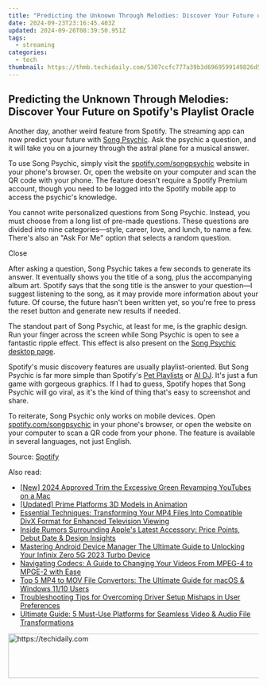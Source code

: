 ```yaml
---
title: "Predicting the Unknown Through Melodies: Discover Your Future on Spotify's Playlist Oracle"
date: 2024-09-23T23:16:45.403Z
updated: 2024-09-26T08:39:50.951Z
tags:
  - streaming
categories:
  - tech
thumbnail: https://thmb.techidaily.com/5307ccfc777a39b3d6969599149826d5178dfcbddb72a6dfb46b368d884a1028.jpg
---
```


## Predicting the Unknown Through Melodies: Discover Your Future on Spotify's Playlist Oracle

Another day, another weird feature from Spotify. The streaming app can now predict your future with [Song Psychic](https://songpsychic.byspotify.com/en/). Ask the psychic a question, and it will take you on a journey through the astral plane for a musical answer.

 To use Song Psychic, simply visit the [spotify.com/songpsychic](https://spotify.com/songpsychic) website in your phone's browser. Or, open the website on your computer and scan the QR code with your phone. The feature doesn't require a Spotify Premium account, though you need to be logged into the Spotify mobile app to access the psychic's knowledge.

 You cannot write personalized questions from Song Psychic. Instead, you must choose from a long list of pre-made questions. These questions are divided into nine categories—style, career, love, and lunch, to name a few. There's also an "Ask For Me" option that selects a random question.

Close 

 After asking a question, Song Psychic takes a few seconds to generate its answer. It eventually shows you the title of a song, plus the accompanying album art. Spotify says that the song title is the answer to your question—I suggest listening to the song, as it may provide more information about your future. Of course, the future hasn't been written yet, so you're free to press the reset button and generate new results if needed.

 The standout part of Song Psychic, at least for me, is the graphic design. Run your finger across the screen while Song Psychic is open to see a fantastic ripple effect. This effect is also present on the [Song Psychic desktop page](http://spotify.com/songpsychic).

 Spotify's music discovery features are usually playlist-oriented. But Song Psychic is far more simple than Spotify's [Pet Playlists](https://some-approaches.techidaily.com/in-2024-streaming-made-easier-learning-to-use-netflixs-dual-screen-feature/) or [AI DJ](https://facebook-video-share.techidaily.com/updated-amplify-your-videos-reach-perfect-title-description-and-tags-for-2024/). It's just a fun game with gorgeous graphics. If I had to guess, Spotify hopes that Song Psychic will go viral, as it's the kind of thing that's easy to screenshot and share.

 To reiterate, Song Psychic only works on mobile devices. Open [spotify.com/songpsychic](https://spotify.com/songpsychic) in your phone's browser, or open the website on your computer to scan a QR code from your phone. The feature is available in several languages, not just English.

 Source: [Spotify](https://newsroom.spotify.com/2024-02-29/spotifys-song-psychic-is-ready-to-answer-your-burning-questions/)

<ins class="adsbygoogle"
     style="display:block"
     data-ad-format="autorelaxed"
     data-ad-client="ca-pub-7571918770474297"
     data-ad-slot="1223367746"></ins>

<ins class="adsbygoogle"
     style="display:block"
     data-ad-client="ca-pub-7571918770474297"
     data-ad-slot="8358498916"
     data-ad-format="auto"
     data-full-width-responsive="true"></ins>

<span class="atpl-alsoreadstyle">Also read:</span>
<div><ul>
<li><a href="https://youtube-data.techidaily.com/024-approved-trim-the-excessive-green-revamping-youtubes-on-a-mac/"><u>[New] 2024 Approved Trim the Excessive Green Revamping YouTubes on a Mac</u></a></li>
<li><a href="https://extra-support.techidaily.com/updated-prime-platforms-3d-models-in-animation/"><u>[Updated] Prime Platforms 3D Models in Animation</u></a></li>
<li><a href="https://media-tips.techidaily.com/essential-techniques-transforming-your-mp4-files-into-compatible-divx-format-for-enhanced-television-viewing/"><u>Essential Techniques: Transforming Your MP4 Files Into Compatible DivX Format for Enhanced Television Viewing</u></a></li>
<li><a href="https://technical-tips.techidaily.com/inside-rumors-surrounding-apples-latest-accessory-price-points-debut-date-and-design-insights/"><u>Inside Rumors Surrounding Apple's Latest Accessory: Price Points, Debut Date & Design Insights</u></a></li>
<li><a href="https://unlock-android.techidaily.com/mastering-android-device-manager-the-ultimate-guide-to-unlocking-your-infinix-zero-5g-2023-turbo-device-by-drfone-android/"><u>Mastering Android Device Manager The Ultimate Guide to Unlocking Your Infinix Zero 5G 2023 Turbo Device</u></a></li>
<li><a href="https://media-tips.techidaily.com/navigating-codecs-a-guide-to-changing-your-videos-from-mpeg-4-to-mpge-2-with-ease/"><u>Navigating Codecs: A Guide to Changing Your Videos From MPEG-4 to MPGE-2 with Ease</u></a></li>
<li><a href="https://media-tips.techidaily.com/top-5-mp4-to-mov-file-convertors-the-ultimate-guide-for-macos-and-windows-1110-users/"><u>Top 5 MP4 to MOV File Convertors: The Ultimate Guide for macOS & Windows 11/10 Users</u></a></li>
<li><a href="https://win-howtos.techidaily.com/troubleshooting-tips-for-overcoming-driver-setup-mishaps-in-user-preferences/"><u>Troubleshooting Tips for Overcoming Driver Setup Mishaps in User Preferences</u></a></li>
<li><a href="https://media-tips.techidaily.com/ultimate-guide-5-must-use-platforms-for-seamless-video-and-audio-file-transformations/"><u>Ultimate Guide: 5 Must-Use Platforms for Seamless Video & Audio File Transformations</u></a></li>
</ul></div>

<!-- affiliate ads begin -->
<a href="https://appsumo.8odi.net/c/5597632/2118306/7443" target="_top" id="2118306">
  <img src="//a.impactradius-go.com/display-ad/7443-2118306" border="0" alt="https://techidaily.com" width="728" height="90"/>
</a>
<img height="0" width="0" src="https://appsumo.8odi.net/i/5597632/2118306/7443" style="position:absolute;visibility:hidden;" border="0" />
<!-- affiliate ads end -->

